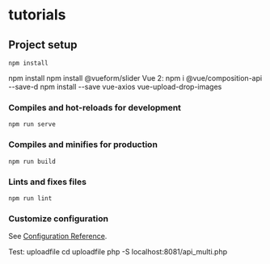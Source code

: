 # tutorials

## Project setup
```
npm install
```

npm install npm install @vueform/slider
Vue 2:
npm i @vue/composition-api --save-d
npm install --save vue-axios vue-upload-drop-images


### Compiles and hot-reloads for development
```
npm run serve
```

### Compiles and minifies for production
```
npm run build
```

### Lints and fixes files
```
npm run lint
```

### Customize configuration
See [Configuration Reference](https://cli.vuejs.org/config/).

Test: uploadfile 
cd uploadfile
php -S localhost:8081/api_multi.php